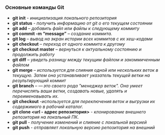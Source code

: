 ### **Основные команды Git**
* **git init** - *инициализация локального репозитория*
* **git status** - *получить информацию от git о его текущем состоянии*
* **git add** – *добавить файл или файлы к следующему коммиту*
* **git commit -m “message”** – *создание коммита.*
* **git log** – *вывод на экран истории всех коммитов с их хеш-кодами*
* **git checkout** – *переход от одного коммита к другому*
* **git checkout master** – *вернуться к актуальному состоянию и продолжить работу*
* **git diff** – *увидеть разницу между текущим файлом и закоммиченным файлом*
* **git merge** – *используется для слияния одной или нескольких веток в текущую. Затем она устанавливает указатель текущей ветки на результирующий коммит*
* **git branch** – *— это своего рода "менеджер веток". Она умеет перечислять ваши ветки, создавать новые, удалять и переименовывать их.*
* **git checkout** -*используется для переключения веток и выгрузки их содержимого в рабочий каталог.*
* **git clone <url - адрес репозитория>** - *клонирование внешнего репозитория на локальный ПК.*
* **git pull** - *получение изменений и слияние с локальной версией*
* **git push** - *отправляет локальную версию репозитория на внешний*